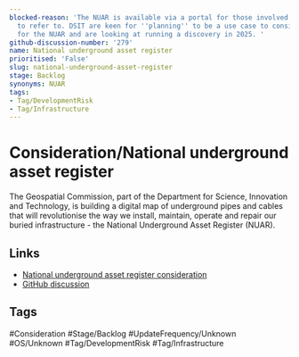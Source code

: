 ```yaml
---
blocked-reason: 'The NUAR is available via a portal for those involved in ''digging''
  to refer to. DSIT are keen for ''planning'' to be a use case to consider wider applications
  for the NUAR and are looking at running a discovery in 2025. '
github-discussion-number: '279'
name: National underground asset register
prioritised: 'False'
slug: national-underground-asset-register
stage: Backlog
synonyms: NUAR
tags:
- Tag/DevelopmentRisk
- Tag/Infrastructure
---
```


# Consideration/National underground asset register

The Geospatial Commission, part of the Department for Science, Innovation and Technology, is building a digital map of underground pipes and cables that will revolutionise the way we install, maintain, operate and repair our buried infrastructure - the National Underground Asset Register (NUAR).

## Links

* [National underground asset register consideration](https://design.planning.data.gov.uk/planning-consideration/national-underground-asset-register)
* [GitHub discussion](https://github.com/digital-land/data-standards-backlog/discussions/279)

## Tags

#Consideration #Stage/Backlog #UpdateFrequency/Unknown #OS/Unknown #Tag/DevelopmentRisk #Tag/Infrastructure